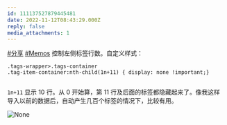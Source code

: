 ```yaml
---
id: 111137527879445481
date: 2022-11-12T08:43:29.000Z
reply: false
media_attachments: 1
---
```


[#分享](https://e5n.cc/tags/%E5%88%86%E4%BA%AB) [#Memos](https://e5n.cc/tags/Memos) 控制左侧标签行数。自定义样式：<pre><code>.tags-wrapper&gt;.tags-container .tag-item-container:nth-child(1n+11) { display: none !important;}  
</code></pre><code>1n+11</code> 显示 10 行。从 0 开始算，第 11 行及后面的标签都隐藏起来了。像我这样导入以前的数据后，自动产生几百个标签的情况下，比较有用。

![None](https://files.e5n.cc/media_attachments/files/111/219/533/152/769/088/original/55ba45197bfea303.webp)
